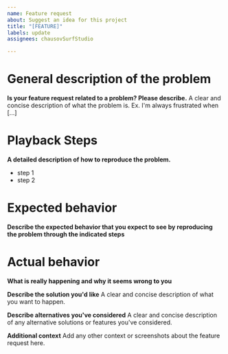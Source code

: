 ```yaml
---
name: Feature request
about: Suggest an idea for this project
title: "[FEATURE]"
labels: update
assignees: chausovSurfStudio

---
```


# General description of the problem
**Is your feature request related to a problem? Please describe.**
A clear and concise description of what the problem is. 
Ex. I'm always frustrated when [...]

# Playback Steps
**A detailed description of how to reproduce the problem.**
- step 1
- step 2

# Expected behavior
**Describe the expected behavior that you expect to see by reproducing the problem through the indicated steps**

# Actual behavior
**What is really happening and why it seems wrong to you**

**Describe the solution you'd like**
A clear and concise description of what you want to happen.

**Describe alternatives you've considered**
A clear and concise description of any alternative solutions or features you've considered.

**Additional context**
Add any other context or screenshots about the feature request here.
